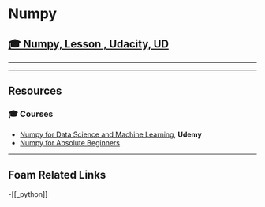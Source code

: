 # Numpy

## [🎓 Numpy, Lesson , Udacity, UD]()

---

---

## Resources

### 🎓 Courses

- [Numpy for Data Science and Machine Learning](https://www.udemy.com/course/numpy-for-data-science-and-machine-learning/?couponCode=691BF7C42229C59E8E94), **Udemy**
- [Numpy for Absolute Beginners](https://numpy.org/devdocs/user/absolute_beginners.html)

---

## Foam Related Links

-[[_python]]
